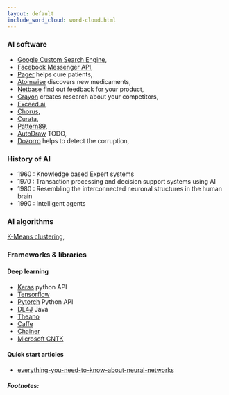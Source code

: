 ```yaml
---
layout: default
include_word_cloud: word-cloud.html
---
```


### AI software

- <a href="https://programmablesearchengine.google.com/about/" target="_blank">Google Custom Search Engine</a>,
- <a href="https://developers.facebook.com/docs/messenger-platform/" target="_blank">Facebook Messenger API</a>, 
- <a href="https://pager.com" target="_blank">Pager</a> helps cure patients, 
- <a href="https://www.atomwise.com" target="_blank">Atomwise</a> discovers new medicaments,
- <a href="https://netbasequid.com/about-netbasequid/" target="_blank">Netbase</a> find out feedback for your product, 
- <a href="https://www.crayon.co" target="_blank">Crayon</a> creates research about your competitors, 
- <a href="https://exceed.ai/" target="_blank">Exceed.ai</a>, 
- <a href="" target="_blank">Chorus</a>,
- <a href="https://www.curata.com" target="_blank">Curata</a>,
- <a href="https://www.pattern89.com" target="_blank">Pattern89</a>, 
- <a href="" target="_blank">AutoDraw</a> TODO,
- <a href="https://dozorro.org/" target="_blank">Dozorro</a> helps to detect the corruption,

### History of AI

-  1960 : Knowledge based Expert systems
-  1970 : Transaction processing and decision support systems using AI
-  1980 : Resembling the interconnected neuronal structures in the human brain
-  1990 : Intelligent agents

### AI algorithms

<a href="" target="_blank">K-Means clustering</a>,

### Frameworks & libraries

#### Deep learning

- [Keras](https://keras.io) python API
- [Tensorflow](https://www.tensorflow.org)
- [Pytorch](https://pytorch.org) Python API
- [DL4J](https://deeplearning4j.org) Java
- [Theano](http://deeplearning.net/software/theano/)
- [Caffe](https://caffe.berkeleyvision.org)
- [Chainer](https://chainer.org)
- [Microsoft CNTK](https://docs.microsoft.com/en-us/cognitive-toolkit/)


#### Quick start articles

- [everything-you-need-to-know-about-neural-networks](https://hackernoon.com/everything-you-need-to-know-about-neural-networks-8988c3ee4491)


##### Footnotes:
